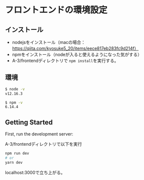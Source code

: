 # フロントエンドの環境設定

## インストール
- nodejsをインストール（macの場合：https://qiita.com/kyosuke5_20/items/eece817eb283fc9d214f）
- npmをインストール（nodeが入ると使えるようになった気がする）
- A-3/frontendディレクトリで `npm install`を実行する。

## 環境
```bash
$ node -v
v12.16.3

$ npm -v
6.14.4
```
## Getting Started

First, run the development server:

A-3/frontendディレクトリで以下を実行

```bash
npm run dev
# or
yarn dev
```

localhost:3000で立ち上がる。
